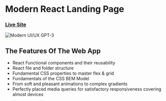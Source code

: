 # Modern React Landing Page
### [Live Site](https://ai-lite-netlify.app)

![Modern UI/UX GPT-3](https://i.ibb.co/TR5LW9z/image.png)

## The Features Of The Web App

- React Functional components and their reusability
- React file and folder structure
- Fundamental CSS properties to master flex & grid
- Fundamentals of the CSS BEM Model
- From soft and pleasant animations to complex gradients
- Perfectly placed media queries for satisfactory responsiveness covering almost devices

